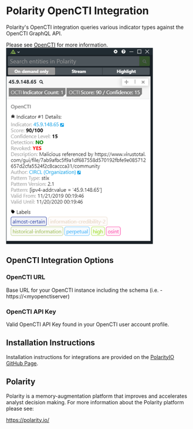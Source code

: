 # Polarity OpenCTI Integration

Polarity's OpenCTI integration queries various indicator types against the OpenCTI GraphQL API.

Please see [OpenCTI](https://www.opencti.io/) for more information.
<img width="400" alt="Integration Example" src="./assets/opencti.png">

## OpenCTI Integration Options

### OpenCTI URL
Base URL for your OpenCTI instance including the schema (i.e. - https://<myopenctiserver)

### OpenCTI API Key
Valid OpenCTI API Key found in your OpenCTI user account profile.

## Installation Instructions
Installation instructions for integrations are provided on the [PolarityIO GitHub Page](https://polarityio.github.io/).

## Polarity
Polarity is a memory-augmentation platform that improves and accelerates analyst decision making.  For more information about the Polarity platform please see:

https://polarity.io/
